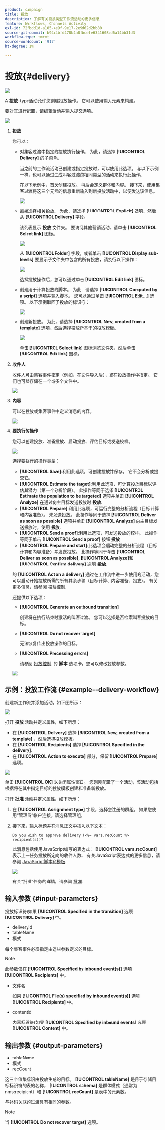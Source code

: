 ```yaml
---
product: campaign
title: 投放
description: 了解有关投放类型工作流活动的更多信息
feature: Workflows, Channels Activity
exl-id: 72fbdd1d-a105-4e9f-9e17-2e9d62d2bb80
source-git-commit: b94c4bfd478b4a8fbcefe6341608dd6a14bb31d3
workflow-type: tm+mt
source-wordcount: '917'
ht-degree: 1%

---
```


# 投放{#delivery}

![](../../assets/common.svg)

A **投放**-type活动允许您创建投放操作。 它可以使用输入元素来构建。

要对其进行配置，请编辑活动并输入提交选项。

![](assets/edit_diffusion.png)

1. **投放**

   您可以：

   * 对集客过渡中指定的投放执行操作。 为此，请选择 **[!UICONTROL Delivery]** 的子菜单。

      当之前的工作流活动已创建或指定投放时，可以使用此选项。 与以下示例一样，也可以通过生成叫客过渡的相同类型的活动来执行此操作。

      在以下示例中，首次创建投放。 稍后会定义群体和内容。 接下来，使用集客过渡将这三个元素的信息重新输入到新投放活动中，以便发送该信息。

      ![](assets/specified_transition_option_exemple.png)

   * 直接选择相关投放。 为此，请选择 **[!UICONTROL Explicit]** 选项，然后从 **[!UICONTROL Delivery]** 字段。

      该列表显示 **投放** 文件夹。 要访问其他营销活动，请单击 **[!UICONTROL Select link]** 图标。

      ![](assets/diffusion_edit_1.png)

      从 **[!UICONTROL Folder]** 字段，或者单击 **[!UICONTROL Display sub-levels]** 要显示子文件夹中包含的所有投放，请执行以下操作：

      ![](assets/diffusion_edit_2.png)

      选择投放操作后，您可以通过单击 **[!UICONTROL Edit link]** 图标。

   * 创建用于计算投放的脚本。 为此，请选择 **[!UICONTROL Computed by a script]** 选项并输入脚本。 您可以通过单击 **[!UICONTROL Edit...]** 选项。 以下示例取回了投放的标识符：

      ![](assets/diffusion_edit_3.png)

   * 创建新投放。 为此，请选择 **[!UICONTROL New, created from a template]** 选项，然后选择投放所基于的投放模板。

      ![](assets/diffusion_edit_4.png)

      单击 **[!UICONTROL Select link]** 图标浏览文件夹，然后单击 **[!UICONTROL Edit link]** 图标。

1. **收件人**

   收件人可由集客事件指定（例如，在文件导入后），或在投放操作中指定。 它们也可以存储在一个或多个文件中。

   ![](assets/diffusion_edit_5.png)

1. **内容**

   可以在投放或集客事件中定义消息的内容。

   ![](assets/diffusion_edit_6.png)

1. **要执行的操作**

   您可以创建投放、准备投放、启动投放、评估目标或发送校样。

   ![](assets/diffusion_edit_7.png)

   选择要执行的操作类型：

   * **[!UICONTROL Save]**:利用此选项，可创建投放并保存。 它不会分析或提交它。
   * **[!UICONTROL Estimate the target]**:利用此选项，可计算投放目标以评估其潜力（第一个分析阶段）。 此操作等同于选择 **[!UICONTROL Estimate the population to be targeted]** 选项并单击 **[!UICONTROL Analyze]** 在通过向主目标发送投放时 **投放**.
   * **[!UICONTROL Prepare]**:利用此选项，可运行完整的分析流程（目标计算和内容准备）。 未发送投放。 此操作等同于选择 **[!UICONTROL Deliver as soon as possible]** 选项并单击 **[!UICONTROL Analyze]** 向主目标发送投放时，使用 **投放**.
   * **[!UICONTROL Send a proof]**:利用此选项，可发送投放的校样。 此操作等同于单击 **[!UICONTROL Send a proof]** 按钮 **投放**
   * **[!UICONTROL Prepare and start]**:此选项会启动完整的分析流程（目标计算和内容准备）并发送投放。 此操作等同于单击 **[!UICONTROL Deliver as soon as possible]**, **[!UICONTROL Analyze]**&#x200B;和 **[!UICONTROL Confirm delivery]** 选项 **投放**.

   的 **[!UICONTROL Act on a delivery]** 通过在工作流中进一步使用的活动，您可以启动开始投放所需的所有其余步骤（目标计算、内容准备、投放）。 有关更多信息，请参阅 [投放控制](delivery-control.md).

   还提供以下选项：

   * **[!UICONTROL Generate an outbound transition]**

      创建将在执行结束时激活的叫客过渡。 您可以选择是否检索叫客投放的目标。

   * **[!UICONTROL Do not recover target]**

      无法恢复传出投放操作的目标。

   * **[!UICONTROL Processing errors]**

      请参阅 [投放控制](delivery-control.md).
   的 **脚本** 选项卡，您可以修改投放参数。

   ![](assets/edit_diffusion_fil_script.png)

## 示例：投放工作流 {#example--delivery-workflow}

创建新工作流并添加活动，如下图所示：

![](assets/new-workflow-5.png)

打开 **投放** 活动并定义属性，如下所示：

* 在 **[!UICONTROL Delivery]** 选择 **[!UICONTROL New, created from a template]** ，然后选择投放模板。
* 在 **[!UICONTROL Recipients]** 选择 **[!UICONTROL Specified in the delivery]**.
* 在 **[!UICONTROL Action to execute]** 部分，保留 **[!UICONTROL Prepare]** 选项。

![](assets/new-workflow-param-delivery.png)

单击 **[!UICONTROL OK]** 以关闭属性窗口。 您刚刚配置了一个活动，该活动包括根据将在其中指定目标的投放模板创建和准备新投放。

打开 **批准** 活动并定义属性，如下所示：

1. 在 **[!UICONTROL Assignment type]** 字段，选择您注册的群组。 如果您使用“管理员”帐户连接，请选择管理组。
1. 接下来，输入标题并在消息正文中插入以下文本：

   ```
   Do you wish to approve delivery (<%= vars.recCount %> recipient(s))?
   ```

   此消息包括使用JavaScript编写的表达式： **[!UICONTROL vars.recCount]** 表示上一任务投放所定向的收件人数。 有关JavaScript表达式的更多信息，请参阅 [JavaScript脚本和模板](javascript-scripts-and-templates.md).

   ![](assets/new-workflow-param-validation.png)

   有关“批准”任务的详情，请参阅 [批准](approval.md).

## 输入参数 {#input-parameters}

投放标识符(如果 **[!UICONTROL Specified in the transition]** 选项 **[!UICONTROL Delivery]** 中。

* deliveryId
* tableName
* 模式

每个集客事件必须指定由这些参数定义的目标。

>[!NOTE]
>
>此参数仅在 **[!UICONTROL Specified by inbound event(s)]** 选项 **[!UICONTROL Recipients]** 中。

* 文件名

   如果 **[!UICONTROL File(s) specified by inbound event(s)]** 选项 **[!UICONTROL Recipients]** 中。

* contentId

   内容标识符(如果 **[!UICONTROL Specified by inbound events]** 选项 **[!UICONTROL Content]** 中。

## 输出参数 {#output-parameters}

* tableName
* 模式
* recCount

这三个值集标识由投放生成的目标。 **[!UICONTROL tableName]** 是用于存储目标标识符的表的名称， **[!UICONTROL schema]** 是群体模式（通常为nms:recipient）和 **[!UICONTROL recCount]** 是表中的元素数。

与补码关联的过渡具有相同的参数。

>[!NOTE]
>
>当 **[!UICONTROL Do not recover target]** 选项。
